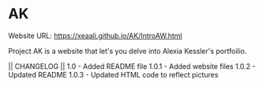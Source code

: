 # AK
Website URL: https://xeaali.github.io/AK/IntroAW.html

Project AK is a website that let's you delve into Alexia Kessler's portfoilio.

|| CHANGELOG || 
1.0 - Added README file
1.0.1 - Added website files 
1.0.2 - Updated README 
1.0.3 - Updated HTML code to reflect pictures



